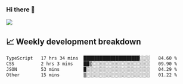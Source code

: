 ### Hi there 👋
<img align="center" src="https://github-readme-stats.vercel.app/api?username=Tumao727&show_icons=true&hide_title=true&theme=dracula" />


## 📈 Weekly development breakdown
<!--START_SECTION:waka-->

```txt
TypeScript   17 hrs 34 mins  █████████████████████░░░░   84.60 %
CSS          2 hrs 3 mins    ██▒░░░░░░░░░░░░░░░░░░░░░░   09.90 %
JSON         53 mins         █░░░░░░░░░░░░░░░░░░░░░░░░   04.29 %
Other        15 mins         ▒░░░░░░░░░░░░░░░░░░░░░░░░   01.22 %
```

<!--END_SECTION:waka-->